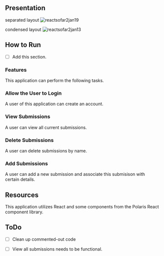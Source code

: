 ## Presentation
separated layout
![reactsofar2jan19](https://github.com/choiIsabelle/locationdatabase/assets/67203277/3dd9c785-f1a0-4387-bd82-fccb1c2f5bca)


condensed layout
![reactsofar2jan13](https://github.com/choiIsabelle/locationdatabase/assets/67203277/ed6d040c-9625-468b-8fe1-b5eba53714de)

## How to Run

- [ ] Add this section. 

### Features
This application can perform the following tasks.

### Allow the User to Login
A user of this application can create an account.

###  View Submissions
A user can view all current submissions.

###  Delete Submissions
A user can delete submissions by name.

###  Add Submissions
A user can add a new submission and associate this submisison with certain details.

## Resources
This application utilizes React and some components from the Polaris React component library.

## ToDo
- [ ] Clean up commented-out code
- [ ] View all submissions needs to be functional.



